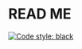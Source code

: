 # READ ME

[![Code style: black](https://img.shields.io/badge/code%20style-black-000000.svg)](https://github.com/psf/black)
